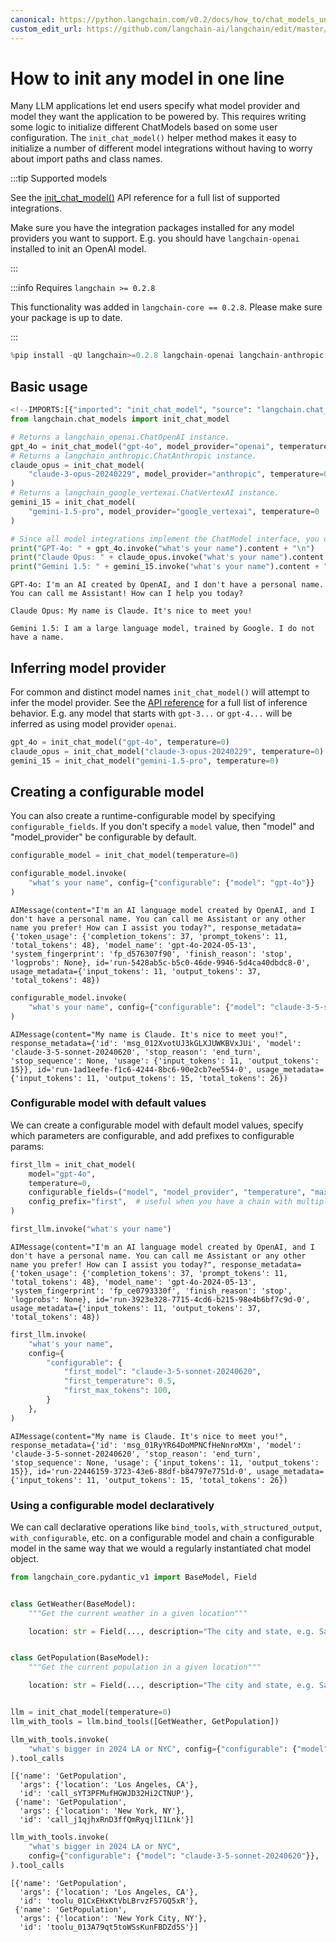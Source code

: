 ```yaml
---
canonical: https://python.langchain.com/v0.2/docs/how_to/chat_models_universal_init/
custom_edit_url: https://github.com/langchain-ai/langchain/edit/master/docs/docs/how_to/chat_models_universal_init.ipynb
---
```


# How to init any model in one line

Many LLM applications let end users specify what model provider and model they want the application to be powered by. This requires writing some logic to initialize different ChatModels based on some user configuration. The `init_chat_model()` helper method makes it easy to initialize a number of different model integrations without having to worry about import paths and class names.

:::tip Supported models

See the [init_chat_model()](https://api.python.langchain.com/en/latest/chat_models/langchain.chat_models.base.init_chat_model.html) API reference for a full list of supported integrations.

Make sure you have the integration packages installed for any model providers you want to support. E.g. you should have `langchain-openai` installed to init an OpenAI model.

:::

:::info Requires `langchain >= 0.2.8`

This functionality was added in `langchain-core == 0.2.8`. Please make sure your package is up to date.

:::

```python
%pip install -qU langchain>=0.2.8 langchain-openai langchain-anthropic langchain-google-vertexai
```

## Basic usage

```python
<!--IMPORTS:[{"imported": "init_chat_model", "source": "langchain.chat_models", "docs": "https://api.python.langchain.com/en/latest/chat_models/langchain.chat_models.base.init_chat_model.html", "title": "How to init any model in one line"}]-->
from langchain.chat_models import init_chat_model

# Returns a langchain_openai.ChatOpenAI instance.
gpt_4o = init_chat_model("gpt-4o", model_provider="openai", temperature=0)
# Returns a langchain_anthropic.ChatAnthropic instance.
claude_opus = init_chat_model(
    "claude-3-opus-20240229", model_provider="anthropic", temperature=0
)
# Returns a langchain_google_vertexai.ChatVertexAI instance.
gemini_15 = init_chat_model(
    "gemini-1.5-pro", model_provider="google_vertexai", temperature=0
)

# Since all model integrations implement the ChatModel interface, you can use them in the same way.
print("GPT-4o: " + gpt_4o.invoke("what's your name").content + "\n")
print("Claude Opus: " + claude_opus.invoke("what's your name").content + "\n")
print("Gemini 1.5: " + gemini_15.invoke("what's your name").content + "\n")
```
```output
GPT-4o: I'm an AI created by OpenAI, and I don't have a personal name. You can call me Assistant! How can I help you today?

Claude Opus: My name is Claude. It's nice to meet you!

Gemini 1.5: I am a large language model, trained by Google. I do not have a name.
```
## Inferring model provider

For common and distinct model names `init_chat_model()` will attempt to infer the model provider. See the [API reference](https://api.python.langchain.com/en/latest/chat_models/langchain.chat_models.base.init_chat_model.html) for a full list of inference behavior. E.g. any model that starts with `gpt-3...` or `gpt-4...` will be inferred as using model provider `openai`.

```python
gpt_4o = init_chat_model("gpt-4o", temperature=0)
claude_opus = init_chat_model("claude-3-opus-20240229", temperature=0)
gemini_15 = init_chat_model("gemini-1.5-pro", temperature=0)
```

## Creating a configurable model

You can also create a runtime-configurable model by specifying `configurable_fields`. If you don't specify a `model` value, then "model" and "model_provider" be configurable by default.

```python
configurable_model = init_chat_model(temperature=0)

configurable_model.invoke(
    "what's your name", config={"configurable": {"model": "gpt-4o"}}
)
```

```output
AIMessage(content="I'm an AI language model created by OpenAI, and I don't have a personal name. You can call me Assistant or any other name you prefer! How can I assist you today?", response_metadata={'token_usage': {'completion_tokens': 37, 'prompt_tokens': 11, 'total_tokens': 48}, 'model_name': 'gpt-4o-2024-05-13', 'system_fingerprint': 'fp_d576307f90', 'finish_reason': 'stop', 'logprobs': None}, id='run-5428ab5c-b5c0-46de-9946-5d4ca40dbdc8-0', usage_metadata={'input_tokens': 11, 'output_tokens': 37, 'total_tokens': 48})
```

```python
configurable_model.invoke(
    "what's your name", config={"configurable": {"model": "claude-3-5-sonnet-20240620"}}
)
```

```output
AIMessage(content="My name is Claude. It's nice to meet you!", response_metadata={'id': 'msg_012XvotUJ3kGLXJUWKBVxJUi', 'model': 'claude-3-5-sonnet-20240620', 'stop_reason': 'end_turn', 'stop_sequence': None, 'usage': {'input_tokens': 11, 'output_tokens': 15}}, id='run-1ad1eefe-f1c6-4244-8bc6-90e2cb7ee554-0', usage_metadata={'input_tokens': 11, 'output_tokens': 15, 'total_tokens': 26})
```

### Configurable model with default values

We can create a configurable model with default model values, specify which parameters are configurable, and add prefixes to configurable params:

```python
first_llm = init_chat_model(
    model="gpt-4o",
    temperature=0,
    configurable_fields=("model", "model_provider", "temperature", "max_tokens"),
    config_prefix="first",  # useful when you have a chain with multiple models
)

first_llm.invoke("what's your name")
```

```output
AIMessage(content="I'm an AI language model created by OpenAI, and I don't have a personal name. You can call me Assistant or any other name you prefer! How can I assist you today?", response_metadata={'token_usage': {'completion_tokens': 37, 'prompt_tokens': 11, 'total_tokens': 48}, 'model_name': 'gpt-4o-2024-05-13', 'system_fingerprint': 'fp_ce0793330f', 'finish_reason': 'stop', 'logprobs': None}, id='run-3923e328-7715-4cd6-b215-98e4b6bf7c9d-0', usage_metadata={'input_tokens': 11, 'output_tokens': 37, 'total_tokens': 48})
```

```python
first_llm.invoke(
    "what's your name",
    config={
        "configurable": {
            "first_model": "claude-3-5-sonnet-20240620",
            "first_temperature": 0.5,
            "first_max_tokens": 100,
        }
    },
)
```

```output
AIMessage(content="My name is Claude. It's nice to meet you!", response_metadata={'id': 'msg_01RyYR64DoMPNCfHeNnroMXm', 'model': 'claude-3-5-sonnet-20240620', 'stop_reason': 'end_turn', 'stop_sequence': None, 'usage': {'input_tokens': 11, 'output_tokens': 15}}, id='run-22446159-3723-43e6-88df-b84797e7751d-0', usage_metadata={'input_tokens': 11, 'output_tokens': 15, 'total_tokens': 26})
```

### Using a configurable model declaratively

We can call declarative operations like `bind_tools`, `with_structured_output`, `with_configurable`, etc. on a configurable model and chain a configurable model in the same way that we would a regularly instantiated chat model object.

```python
from langchain_core.pydantic_v1 import BaseModel, Field


class GetWeather(BaseModel):
    """Get the current weather in a given location"""

    location: str = Field(..., description="The city and state, e.g. San Francisco, CA")


class GetPopulation(BaseModel):
    """Get the current population in a given location"""

    location: str = Field(..., description="The city and state, e.g. San Francisco, CA")


llm = init_chat_model(temperature=0)
llm_with_tools = llm.bind_tools([GetWeather, GetPopulation])

llm_with_tools.invoke(
    "what's bigger in 2024 LA or NYC", config={"configurable": {"model": "gpt-4o"}}
).tool_calls
```

```output
[{'name': 'GetPopulation',
  'args': {'location': 'Los Angeles, CA'},
  'id': 'call_sYT3PFMufHGWJD32Hi2CTNUP'},
 {'name': 'GetPopulation',
  'args': {'location': 'New York, NY'},
  'id': 'call_j1qjhxRnD3ffQmRyqjlI1Lnk'}]
```

```python
llm_with_tools.invoke(
    "what's bigger in 2024 LA or NYC",
    config={"configurable": {"model": "claude-3-5-sonnet-20240620"}},
).tool_calls
```

```output
[{'name': 'GetPopulation',
  'args': {'location': 'Los Angeles, CA'},
  'id': 'toolu_01CxEHxKtVbLBrvzFS7GQ5xR'},
 {'name': 'GetPopulation',
  'args': {'location': 'New York City, NY'},
  'id': 'toolu_013A79qt5toWSsKunFBDZd5S'}]
```